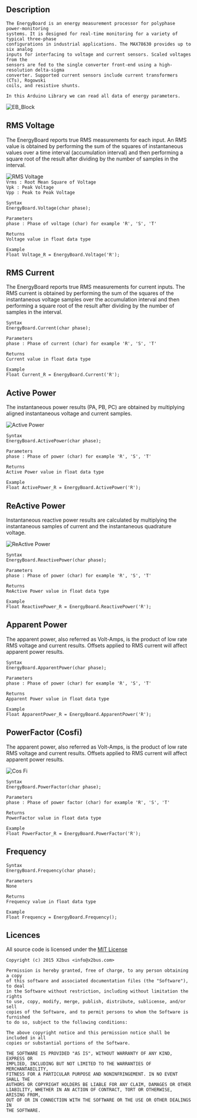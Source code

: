 ## Description
	The EnergyBoard is an energy measurement processor for polyphase power-monitoring 
	systems. It is designed for real-time monitoring for a variety of typical three-phase 
	configurations in industrial applications. The MAX78630 provides up to six analog 
	inputs for interfacing to voltage and current sensors. Scaled voltages from the 
	sensors are fed to the single converter front-end using a high-resolution delta-sigma 
	converter. Supported current sensors include current transformers (CTs), Rogowski 
	coils, and resistive shunts.  
	
	In this Arduino Library we can read all data of energy parameters.

![EB_Block](https://github.com/x2bus/EnergyBoard/blob/master/extras/EnergyBoard_Blok.jpg?raw=true)

## RMS Voltage

The EnergyBoard reports true RMS measurements for each input. An RMS value is 
obtained by performing the sum of the squares of instantaneous values over a time 
interval (accumulation interval) and then performing a square root of the result 
after dividing by the number of samples in the interval.

![RMS Voltage](http://upload.wikimedia.org/wikipedia/commons/thumb/8/89/Sine_wave_voltages.svg/530px-Sine_wave_voltages.svg.png)  
`Vrms : Root Mean Square of Voltage`  
`Vpk : Peak Voltage`  
`Vpp : Peak to Peak Voltage`  
	
	Syntax
	EnergyBoard.Voltage(char phase);
	
	Parameters
	phase : Phase of voltage (char) for example 'R', 'S', 'T'
	
	Returns
	Voltage value in float data type
	
	Example
	Float Voltage_R = EnergyBoard.Voltage('R');
	
## RMS Current

The EnergyBoard reports true RMS measurements for current inputs. The RMS current is 
obtained by performing the sum of the squares of the instantaneous voltage samples 
over the accumulation interval and then performing a square root of the result after 
dividing by the number of samples in the interval.

	Syntax
	EnergyBoard.Current(char phase);
	
	Parameters
	phase : Phase of current (char) for example 'R', 'S', 'T'
	
	Returns
	Current value in float data type
	
	Example
	Float Current_R = EnergyBoard.Current('R');

## Active Power

The instantaneous power results (PA, PB, PC) are obtained by multiplying aligned instantaneous 
voltage and current samples.

![Active Power](http://www.electronics-tutorials.ws/accircuits/acp29.gif?74587b)

	Syntax
	EnergyBoard.ActivePower(char phase);
	
	Parameters
	phase : Phase of power (char) for example 'R', 'S', 'T'
	
	Returns
	Active Power value in float data type
	
	Example
	Float ActivePower_R = EnergyBoard.ActivePower('R');

## ReActive Power

Instantaneous reactive power results are calculated by multiplying the instantaneous samples 
of current and the instantaneous quadrature voltage. 

![ReActive Power](http://www.blc.lsbu.ac.uk/eservices/Module1/Graphics/PF3.gif)

	Syntax
	EnergyBoard.ReactivePower(char phase);
	
	Parameters
	phase : Phase of power (char) for example 'R', 'S', 'T'
	
	Returns
	ReActive Power value in float data type
	
	Example
	Float ReactivePower_R = EnergyBoard.ReactivePower('R');

## Apparent Power

The apparent power, also referred as Volt-Amps, is the product of low rate RMS voltage and 
current results. Offsets applied to RMS current will affect apparent power results.

	Syntax
	EnergyBoard.ApparentPower(char phase);
	
	Parameters
	phase : Phase of power (char) for example 'R', 'S', 'T'
	
	Returns
	Apparent Power value in float data type
	
	Example
	Float ApparentPower_R = EnergyBoard.ApparentPower('R');
  
## PowerFactor (Cosfi)

The apparent power, also referred as Volt-Amps, is the product of low rate RMS voltage 
and current results. Offsets applied to RMS current will affect apparent power results.

![Cos Fi](http://www.practicalmachinist.com/vb/attachments/f11/35192d1307402684-calc-power-consumption-elect-meter-power-triangle.jpg)  

	Syntax
	EnergyBoard.PowerFactor(char phase);
	
	Parameters
	phase : Phase of power factor (char) for example 'R', 'S', 'T'
	
	Returns
	PowerFactor value in float data type
	
	Example
	Float PowerFactor_R = EnergyBoard.PowerFactor('R');

## Frequency

	Syntax
	EnergyBoard.Frequency(char phase);
	
	Parameters
	None
	
	Returns
	Frequency value in float data type
	
	Example
	Float Frequency = EnergyBoard.Frequency();

## Licences

All source code is licensed under the [MIT License](http://opensource.org/licenses/MIT)

	Copyright (c) 2015 X2bus <info@x2bus.com>
	 
	Permission is hereby granted, free of charge, to any person obtaining a copy
	of this software and associated documentation files (the "Software"), to deal
	in the Software without restriction, including without limitation the rights
	to use, copy, modify, merge, publish, distribute, sublicense, and/or sell
	copies of the Software, and to permit persons to whom the Software is furnished
	to do so, subject to the following conditions:
	 
	The above copyright notice and this permission notice shall be included in all
	copies or substantial portions of the Software.
	 
	THE SOFTWARE IS PROVIDED "AS IS", WITHOUT WARRANTY OF ANY KIND, EXPRESS OR
	IMPLIED, INCLUDING BUT NOT LIMITED TO THE WARRANTIES OF MERCHANTABILITY,
	FITNESS FOR A PARTICULAR PURPOSE AND NONINFRINGEMENT. IN NO EVENT SHALL THE
	AUTHORS OR COPYRIGHT HOLDERS BE LIABLE FOR ANY CLAIM, DAMAGES OR OTHER
	LIABILITY, WHETHER IN AN ACTION OF CONTRACT, TORT OR OTHERWISE, ARISING FROM,
	OUT OF OR IN CONNECTION WITH THE SOFTWARE OR THE USE OR OTHER DEALINGS IN
	THE SOFTWARE.

